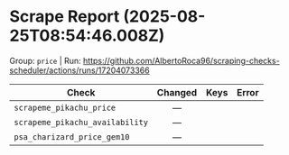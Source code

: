 # Scrape Report (2025-08-25T08:54:46.008Z)

Group: `price`  |  Run: https://github.com/AlbertoRoca96/scraping-checks-scheduler/actions/runs/17204073366

| Check | Changed | Keys | Error |
|---|:---:|:--|:--|
| `scrapeme_pikachu_price` | — |  |  |
| `scrapeme_pikachu_availability` | — |  |  |
| `psa_charizard_price_gem10` | — |  |  |
